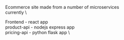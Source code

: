 Ecommerce site made from a number of microservices \
currently \

Frontend - react app \
product-api - nodejs express app \
pricing-api - python flask app \